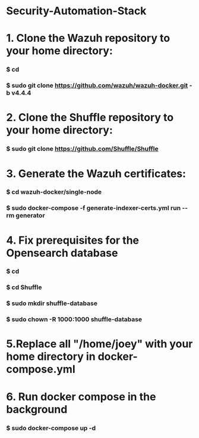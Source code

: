 # Security-Automation-Stack

# 1. Clone the Wazuh repository to your home directory:
### $ cd
### $ sudo git clone https://github.com/wazuh/wazuh-docker.git -b v4.4.4

# 2. Clone the Shuffle repository to your home directory:
### $ sudo git clone https://github.com/Shuffle/Shuffle

# 3. Generate the Wazuh certificates:
### $ cd wazuh-docker/single-node
### $ sudo docker-compose -f generate-indexer-certs.yml run --rm generator

# 4. Fix prerequisites for the Opensearch database
### $ cd
### $ cd Shuffle
### $ sudo mkdir shuffle-database
### $ sudo chown -R 1000:1000 shuffle-database

# 5.Replace all "/home/joey" with your home directory in docker-compose.yml

# 6. Run docker compose in the background
### $ sudo docker-compose up -d
